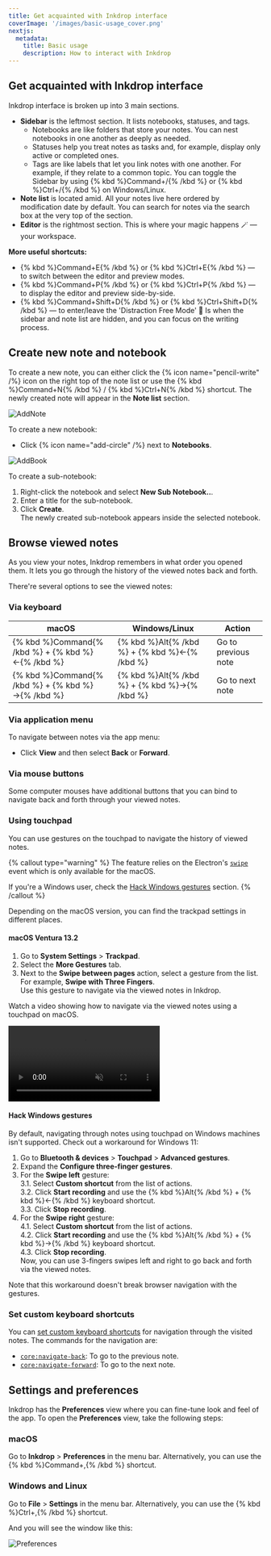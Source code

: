 ```yaml
---
title: Get acquainted with Inkdrop interface
coverImage: '/images/basic-usage_cover.png'
nextjs:
  metadata:
    title: Basic usage
    description: How to interact with Inkdrop
---
```


## Get acquainted with Inkdrop interface

Inkdrop interface is broken up into 3 main sections.

- **Sidebar** is the leftmost section. It lists notebooks, statuses, and tags.
  - Notebooks are like folders that store your notes. You can nest notebooks in one another as deeply as needed.
  - Statuses help you treat notes as tasks and, for example, display only active or completed ones.
  - Tags are like labels that let you link notes with one another. For example, if they relate to a common topic.
    You can toggle the Sidebar by using {% kbd %}Command+/{% /kbd %} or {% kbd %}Ctrl+/{% /kbd %} on Windows/Linux.
- **Note list** is located amid. All your notes live here ordered by modification date by default. You can search for notes via the search box at the very top of the section.
- **Editor** is the rightmost section. This is where your magic happens 🪄 — your workspace.

**More useful shortcuts:**

- {% kbd %}Command+E{% /kbd %} or {% kbd %}Ctrl+E{% /kbd %} — to switch between the editor and preview modes.
- {% kbd %}Command+P{% /kbd %} or {% kbd %}Ctrl+P{% /kbd %} — to display the editor and preview side-by-side.
- {% kbd %}Command+Shift+D{% /kbd %} or {% kbd %}Ctrl+Shift+D{% /kbd %} — to enter/leave the 'Distraction Free Mode' 🧘 Is when the sidebar and note list are hidden, and you can focus on the writing process.

## Create new note and notebook

To create a new note, you can either click the {% icon name="pencil-write" /%} icon on the right top of the note list or use the {% kbd %}Command+N{% /kbd %} / {% kbd %}Ctrl+N{% /kbd %} shortcut. The newly created note will appear in the **Note list** section.

![AddNote](/images/basic-usage_addnote.png)

To create a new notebook:

- Click {% icon name="add-circle" /%} next to **Notebooks**.

![AddBook](/images/basic-usage_addbook.png)

To create a sub-notebook:

1. Right-click the notebook and select **New Sub Notebook..**.
2. Enter a title for the sub-notebook.
3. Click **Create**.  
   The newly created sub-notebook appears inside the selected notebook.

## Browse viewed notes

As you view your notes, Inkdrop remembers in what order you opened them. It lets you go through the history of the viewed notes back and forth.

There're several options to see the viewed notes:

### Via keyboard

| macOS                             | Windows/Linux                 | Action              |
| --------------------------------- | ----------------------------- | ------------------- |
| {% kbd %}Command{% /kbd %} + {% kbd %}←{% /kbd %} | {% kbd %}Alt{% /kbd %} + {% kbd %}←{% /kbd %} | Go to previous note |
| {% kbd %}Command{% /kbd %} + {% kbd %}→{% /kbd %} | {% kbd %}Alt{% /kbd %} + {% kbd %}→{% /kbd %} | Go to next note     |

### Via application menu

To navigate between notes via the app menu:

- Click **View** and then select **Back** or **Forward**.

### Via mouse buttons

Some computer mouses have additional buttons that you can bind to navigate back and forth through your viewed notes.

### Using touchpad

You can use gestures on the touchpad to navigate the history of viewed notes.

{% callout type="warning" %}
The feature relies on the Electron's [`swipe`](https://www.electronjs.org/docs/latest/api/browser-window#event-swipe-macos) event which is only available for the macOS.

If you're a Windows user, check the [Hack Windows gestures](#hack-windows-gestures) section.
{% /callout %}

Depending on the macOS version, you can find the trackpad settings in different places.

#### macOS Ventura 13.2

1. Go to **System Settings** > **Trackpad**.
2. Select the **More Gestures** tab.
3. Next to the **Swipe between pages** action, select a gesture from the list. For example, **Swipe with Three Fingers**.  
   Use this gesture to navigate via the viewed notes in Inkdrop.

Watch a video showing how to navigate via the viewed notes using a touchpad on macOS.

<video controls playsInline muted>
  <source src="https://site-cdn.inkdrop.app/docs/manual/navigating-notes_history.mp4" type="video/mp4" />
</video>

#### Hack Windows gestures

By default, navigating through notes using touchpad on Windows machines isn't supported. Check out a workaround for Windows 11:

1. Go to **Bluetooth & devices** > **Touchpad** > **Advanced gestures**.
2. Expand the **Configure three-finger gestures**.
3. For the **Swipe left** gesture:  
   3.1. Select **Custom shortcut** from the list of actions.  
   3.2. Click **Start recording** and use the {% kbd %}Alt{% /kbd %} + {% kbd %}←{% /kbd %} keyboard shortcut.  
   3.3. Click **Stop recording**.
4. For the **Swipe right** gesture:  
   4.1. Select **Custom shortcut** from the list of actions.  
   4.2. Click **Start recording** and use the {% kbd %}Alt{% /kbd %} + {% kbd %}→{% /kbd %} keyboard shortcut.  
   4.3. Click **Stop recording**.  
   Now, you can use 3-fingers swipes left and right to go back and forth via the viewed notes.

Note that this workaround doesn't break browser navigation with the gestures.

### Set custom keyboard shortcuts

You can [set custom keyboard shortcuts](reference/key-customizations) for navigation through the visited notes. The commands for the navigation are:

- <a href="/manual/list-of-commands#corenavigate-back"><code>core:navigate-back</code></a>: To go to the previous note.
- <a href="/manual/list-of-commands#corenavigate-forward"><code>core:navigate-forward</code></a>: To go to the next note.

## Settings and preferences

Inkdrop has the **Preferences** view where you can fine-tune look and feel of the app. To open the **Preferences** view, take the following steps:

### macOS

Go to **Inkdrop** > **Preferences** in the menu bar. Alternatively, you can use the {% kbd %}Command+,{% /kbd %} shortcut.

### Windows and Linux

Go to **File** > **Settings** in the menu bar. Alternatively, you can use the {% kbd %}Ctrl+,{% /kbd %} shortcut.

And you will see the window like this:

![Preferences](/images/basic-usage_preferences.png)
